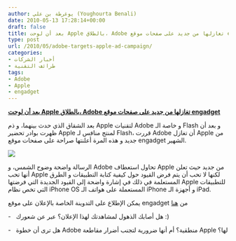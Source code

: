 ```yaml
---
author: يوغرطة بن علي (Youghourta Benali)
date: 2010-05-13 17:28:14+00:00
draft: false
title: بعد أن لوحت Apple بالطلاق، Adobe تغازلها من جديد على صفحات موقع engadget
type: post
url: /2010/05/adobe-targets-apple-ad-campaign/
categories:
- أخبار الشركات
- طرائف التقنية
tags:
- Adobe
- Apple
- engadget
---
```


[**بعد أن لوحت Apple بالطلاق، Adobe تغازلها من جديد على صفحات موقع engadget**](https://www.it-scoop.com/2010/05/Adobe-targets-Apple-ad-campaign)


بعد الشقاق الذي حدث بينهما، و ذم Apple لتقنيات Adobe و خاصة الـ Flash و بعد أن ظهرت بوادر تحضير Apple لمنتج منافس لـ Flash، قررت Adobe أن تغازل Apple من جديد و هذه المرة أعلنتها صراحة على صفحات موقع engadget الشهير.

[![](http://www.blogcdn.com/www.engadget.com/media/2010/05/weheartapple1.jpg)
](https://www.it-scoop.com/2010/05/Adobe-targets-Apple-ad-campaign)

الرسالة واضحة وضوح الشمس، و Adobe تحاول استعطاف Apple من جديد حيث تعلن أنها تحب Apple لكنها لا تحب أن يتم فرض القيود حول كيفية كتابة التطبيقات و الطرق المستعلمة في ذلك في إشارة واضحة إلى القيود الجديدة التي فرضتها Apple للتطبيقات التي تخص نظام iPhone OS المستعملة على هواتف الـ iPhone و أجهزة الـ iPad.

يمكن الإطلاع على التدوينة الخاصة بالإعلان على موقع engadget من [هنا](http://www.mac4ever.com/news/54340/adobe_lance_une_campagne_de_pub_pro_apple_et_pro_flash/)

-   هل أصابك الذهول لمشاهدتك لهذا الإعلان؟ عبر عن شعورك :)

-   هل ترى أن خطوة Adobe منطقية؟ أم أنها ضرورية لتجنب أضرار مقاطعة Apple لها؟

